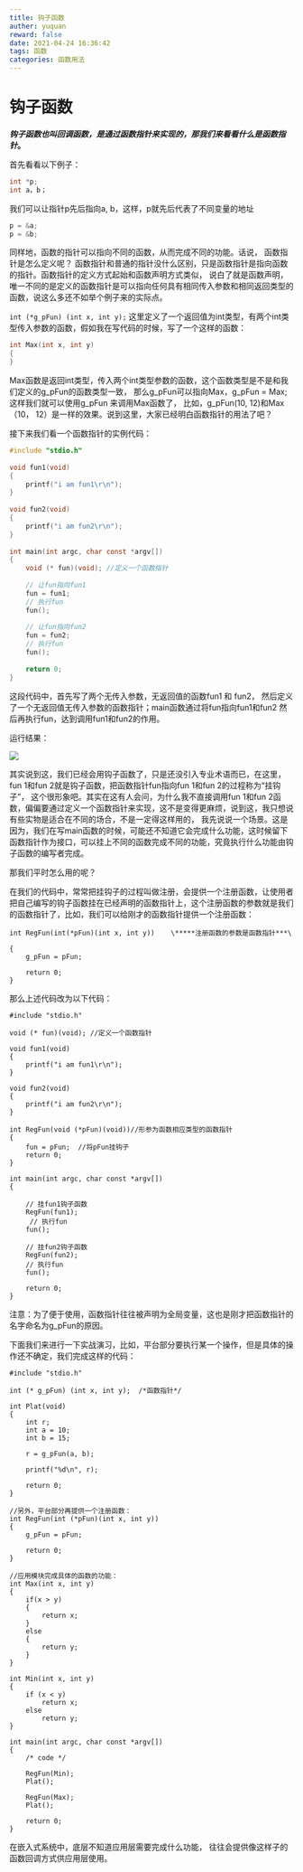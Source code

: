 ```yaml
---
title: 钩子函数
auther: yuquan
reward: false
date: 2021-04-24 16:36:42
tags: 函数
categories: 函数用法
---
```




# 钩子函数

***钩子函数也叫回调函数，是通过函数指针来实现的，那我们来看看什么是函数指针*。**

<!--more-->

首先看看以下例子：

```c
int *p;
int a，b；
```

我们可以让指针p先后指向a, b，这样，p就先后代表了不同变量的地址

```c
p = &a;
p = &b;
```

同样地，函数的指针可以指向不同的函数，从而完成不同的功能。话说， 函数指针是怎么定义呢？ 函数指针和普通的指针没什么区别，只是函数指针是指向函数的指针。函数指针的定义方式起始和函数声明方式类似， 说白了就是函数声明，唯一不同的是定义的函数指针是可以指向任何具有相同传入参数和相同返回类型的函数，说这么多还不如举个例子来的实际点。

`int (*g_pFun) (int x, int y);` 这里定义了一个返回值为int类型，有两个int类型传入参数的函数，假如我在写代码的时候，写了一个这样的函数：

```c
int Max(int x, int y)
{
}
```

Max函数是返回int类型，传入两个int类型参数的函数，这个函数类型是不是和我们定义的g\_pFun的函数类型一致， 那么g\_pFun可以指向Max，g\_pFun = Max;  这样我们就可以使用g\_pFun 来调用Max函数了， 比如，g\_pFun(10, 12)和Max（10， 12）是一样的效果。说到这里，大家已经明白函数指针的用法了吧？

接下来我们看一个函数指针的实例代码：

```c
#include "stdio.h"
 
void fun1(void)
{
    printf("i am fun1\r\n");
}
 
void fun2(void)
{
    printf("i am fun2\r\n");
}
 
int main(int argc, char const *argv[])
{
    void (* fun)(void); //定义一个函数指针
 
    // 让fun指向fun1
    fun = fun1;
    // 执行fun
    fun();
 
    // 让fun指向fun2
    fun = fun2;
    // 执行fun
    fun();
 
    return 0;
}
```

这段代码中，首先写了两个无传入参数，无返回值的函数fun1 和 fun2， 然后定义了一个无返回值无传入参数的函数指针；main函数通过将fun指向fun1和fun2 然后再执行fun，达到调用fun1和fun2的作用。

运行结果：

![](https://gitee.com/xu-yuquan/picture-markdown/raw/master/20210424.png)

其实说到这，我们已经会用钩子函数了，只是还没引入专业术语而已，在这里，fun 1和fun 2就是钩子函数，把函数指针fun指向fun 1和fun 2的过程称为“挂钩子”， 这个很形象吧。其实在这有人会问，为什么我不直接调用fun 1和fun 2函数，偏偏要通过定义一个函数指针来实现，这不是变得更麻烦，说到这，我只想说有些实物是适合在不同的场合，不是一定得这样用的， 我先说说一个场景。这是因为，我们在写main函数的时候，可能还不知道它会完成什么功能，这时候留下函数指针作为接口，可以挂上不同的函数完成不同的功能，究竟执行什么功能由钩子函数的编写者完成。

那我们平时怎么用的呢？

在我们的代码中，常常把挂钩子的过程叫做注册，会提供一个注册函数，让使用者把自己编写的钩子函数挂在已经声明的函数指针上，这个注册函数的参数就是我们的函数指针了，比如，我们可以给刚才的函数指针提供一个注册函数：

```
int RegFun(int(*pFun)(int x, int y))    \*****注册函数的参数是函数指针***\

{
    g_pFun = pFun;

    return 0;
}
```

那么上述代码改为以下代码：

```
#include "stdio.h"
 
void (* fun)(void); //定义一个函数指针
 
void fun1(void)
{
    printf("i am fun1\r\n");
}
 
void fun2(void)
{
    printf("i am fun2\r\n");
}
 
int RegFun(void (*pFun)(void))//形参为函数相应类型的函数指针
{
    fun = pFun;  //将pFun挂钩子
    return 0;
}
 
int main(int argc, char const *argv[])
{
 
    // 挂fun1钩子函数
    RegFun(fun1);
     // 执行fun
    fun();
 
    // 挂fun2钩子函数
    RegFun(fun2);
    // 执行fun
    fun();
 
    return 0;
}
```

注意：为了便于使用，函数指针往往被声明为全局变量，这也是刚才把函数指针的名字命名为g\_pFun的原因。

下面我们来进行一下实战演习，比如，平台部分要执行某一个操作，但是具体的操作还不确定，我们完成这样的代码：

```
#include "stdio.h"
 
int (* g_pFun) (int x, int y);  /*函数指针*/
 
int Plat(void)
{
    int r;
    int a = 10;
    int b = 15;
 
    r = g_pFun(a, b);
 
    printf("%d\n", r);
 
    return 0;
}
 
//另外，平台部分再提供一个注册函数：
int RegFun(int (*pFun)(int x, int y))
{
    g_pFun = pFun;
 
    return 0;
}
 
//应用模块完成具体的函数的功能：
int Max(int x, int y)
{
    if(x > y)
    {
        return x;
    }
    else
    {
        return y;
    }
}
 
int Min(int x, int y)
{
    if (x < y)
        return x;
    else
        return y;
}
 
int main(int argc, char const *argv[])
{
    /* code */
 
    RegFun(Min);
    Plat();
 
    RegFun(Max);
    Plat();
 
    return 0;
}
```

在嵌入式系统中，底层不知道应用层需要完成什么功能， 往往会提供像这样子的函数回调方式供应用层使用。